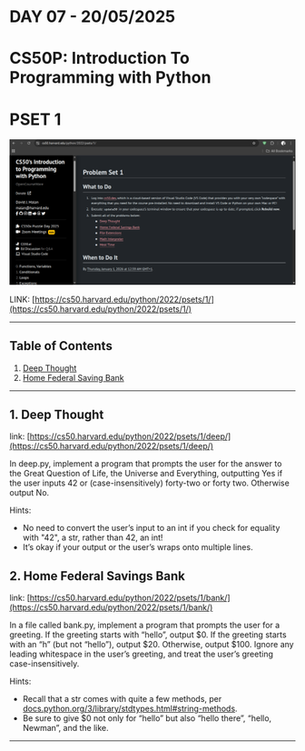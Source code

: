 # **DAY 07 - 20/05/2025**

# **CS50P: Introduction To Programming with Python**

# PSET 1
![Pset1](pset1.png)

LINK: [https://cs50.harvard.edu/python/2022/psets/1/](https://cs50.harvard.edu/python/2022/psets/1/)
 
 ---

## Table of Contents
1. [Deep Thought](#1-deep-thought)
2. [Home Federal Saving Bank](#2-home-federal-savings-bank)

---

## 1. Deep Thought
link: [https://cs50.harvard.edu/python/2022/psets/1/deep/](https://cs50.harvard.edu/python/2022/psets/1/deep/)

In deep.py, implement a program that prompts the user for the answer to the Great Question of Life, the Universe and Everything, outputting Yes if the user inputs 42 or (case-insensitively) forty-two or forty two. Otherwise output No.

Hints:
 - No need to convert the user’s input to an int if you check for equality with "42", a str, rather than 42, an int!
 - It’s okay if your output or the user’s wraps onto multiple lines.

## 2. Home Federal Savings Bank
link: [https://cs50.harvard.edu/python/2022/psets/1/bank/](https://cs50.harvard.edu/python/2022/psets/1/bank/)

In a file called bank.py, implement a program that prompts the user for a greeting. If the greeting starts with “hello”, output $0. If the greeting starts with an “h” (but not “hello”), output $20. Otherwise, output $100. Ignore any leading whitespace in the user’s greeting, and treat the user’s greeting case-insensitively.

Hints:
 - Recall that a str comes with quite a few methods, per [docs.python.org/3/library/stdtypes.html#string-methods](docs.python.org/3/library/stdtypes.html#string-methods).
 - Be sure to give $0 not only for “hello” but also “hello there”, “hello, Newman”, and the like.

---